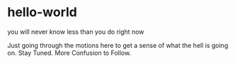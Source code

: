 # hello-world
you will never know less than you do right now

Just going through the motions here to get a sense of what the hell is going on.
Stay Tuned. More Confusion to Follow.
